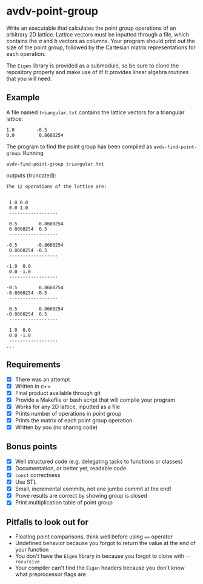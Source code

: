 # avdv-point-group
Write an executable that calculates the point group operations of an arbitrary 2D lattice.
Lattice vectors must be inputted through a file, which contains the *a* and *b* vectors as columns.
Your program should print out the size of the point group, followed by the Cartesian matrix representations for each operation.

The `Eigen` library is provided as a submodule, so be sure to clone the repository properly and make use of it!
It provides linear algebra routines that you will need.

## Example
A file named `triangular.txt` contains the lattice vectors for a triangular lattice:
```
1.0        -0.5      
0.0         0.8660254
```

The program to find the point group has been compiled as `avdv-find-point-group`.
Running
```
avdv-find-point-group triangular.txt
```
outputs (truncated):
```
The 12 operations of the lattice are:


 1.0 0.0
 0.0 1.0
 ------------------

 0.5       -0.8660254
 0.8660254  0.5      
 ------------------

-0.5       -0.8660254
 0.8660254 -0.5      
 ------------------

-1.0  0.0
 0.0 -1.0
 ------------------

-0.5        0.8660254
-0.8660254 -0.5      
 ------------------

 0.5        0.8660254
-0.8660254  0.5      
 ------------------

 1.0  0.0
 0.0 -1.0
 ------------------
...

```

## Requirements
- [x] There was an attempt
- [x] Written in c++
- [x] Final product available through git
- [x] Provide a Makefile or bash script that will compile your program
- [x] Works for any 2D lattice, inputted as a file
- [x] Prints number of operations in point group
- [x] Prints the matrix of each point group operation
- [x] Written by you (no sharing code)

## Bonus points
- [x] Well structured code (e.g. delegating tasks to functions or classes)
- [x] Documentation, or better yet, readable code
- [x] `const` correctness
- [x] Use STL
- [x] Small, incremental commits, not one jumbo commit at the end!
- [x] Prove results are correct by showing group is closed
- [x] Print multiplication table of point group

## Pitfalls to look out for
* Floating point comparisons, think well before using `==` operator
* Undefined behavior because you forgot to return the value at the end of your function
* You don't have the `Eigen` library in because you forgot to clone with `--recursive`
* Your compiler can't find the `Eigen` headers because you don't know what preprocessor flags are
